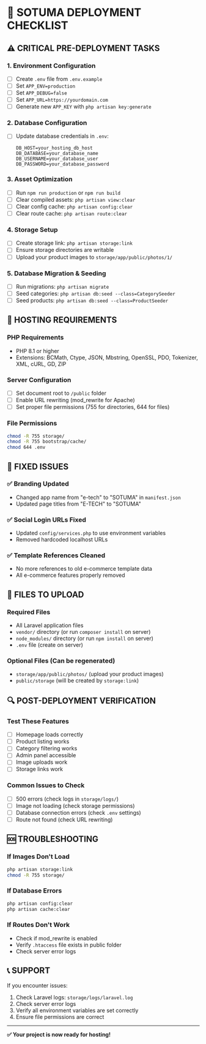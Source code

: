 # 🚀 SOTUMA DEPLOYMENT CHECKLIST

## ⚠️ CRITICAL PRE-DEPLOYMENT TASKS

### 1. **Environment Configuration**
- [ ] Create `.env` file from `.env.example`
- [ ] Set `APP_ENV=production`
- [ ] Set `APP_DEBUG=false`
- [ ] Set `APP_URL=https://yourdomain.com`
- [ ] Generate new `APP_KEY` with `php artisan key:generate`

### 2. **Database Configuration**
- [ ] Update database credentials in `.env`:
  ```
  DB_HOST=your_hosting_db_host
  DB_DATABASE=your_database_name
  DB_USERNAME=your_database_user
  DB_PASSWORD=your_database_password
  ```

### 3. **Asset Optimization**
- [ ] Run `npm run production` or `npm run build`
- [ ] Clear compiled assets: `php artisan view:clear`
- [ ] Clear config cache: `php artisan config:clear`
- [ ] Clear route cache: `php artisan route:clear`

### 4. **Storage Setup**
- [ ] Create storage link: `php artisan storage:link`
- [ ] Ensure storage directories are writable
- [ ] Upload your product images to `storage/app/public/photos/1/`

### 5. **Database Migration & Seeding**
- [ ] Run migrations: `php artisan migrate`
- [ ] Seed categories: `php artisan db:seed --class=CategorySeeder`
- [ ] Seed products: `php artisan db:seed --class=ProductSeeder`

## 🔧 HOSTING REQUIREMENTS

### **PHP Requirements**
- PHP 8.1 or higher
- Extensions: BCMath, Ctype, JSON, Mbstring, OpenSSL, PDO, Tokenizer, XML, cURL, GD, ZIP

### **Server Configuration**
- [ ] Set document root to `/public` folder
- [ ] Enable URL rewriting (mod_rewrite for Apache)
- [ ] Set proper file permissions (755 for directories, 644 for files)

### **File Permissions**
```bash
chmod -R 755 storage/
chmod -R 755 bootstrap/cache/
chmod 644 .env
```

## 🚨 FIXED ISSUES

### ✅ **Branding Updated**
- Changed app name from "e-tech" to "SOTUMA" in `manifest.json`
- Updated page titles from "E-TECH" to "SOTUMA"

### ✅ **Social Login URLs Fixed**
- Updated `config/services.php` to use environment variables
- Removed hardcoded localhost URLs

### ✅ **Template References Cleaned**
- No more references to old e-commerce template data
- All e-commerce features properly removed

## 📁 FILES TO UPLOAD

### **Required Files**
- All Laravel application files
- `vendor/` directory (or run `composer install` on server)
- `node_modules/` directory (or run `npm install` on server)
- `.env` file (create on server)

### **Optional Files (Can be regenerated)**
- `storage/app/public/photos/` (upload your product images)
- `public/storage` (will be created by `storage:link`)

## 🔍 POST-DEPLOYMENT VERIFICATION

### **Test These Features**
- [ ] Homepage loads correctly
- [ ] Product listing works
- [ ] Category filtering works
- [ ] Admin panel accessible
- [ ] Image uploads work
- [ ] Storage links work

### **Common Issues to Check**
- [ ] 500 errors (check logs in `storage/logs/`)
- [ ] Image not loading (check storage permissions)
- [ ] Database connection errors (check `.env` settings)
- [ ] Route not found (check URL rewriting)

## 🆘 TROUBLESHOOTING

### **If Images Don't Load**
```bash
php artisan storage:link
chmod -R 755 storage/
```

### **If Database Errors**
```bash
php artisan config:clear
php artisan cache:clear
```

### **If Routes Don't Work**
- Check if mod_rewrite is enabled
- Verify `.htaccess` file exists in public folder
- Check server error logs

## 📞 SUPPORT

If you encounter issues:
1. Check Laravel logs: `storage/logs/laravel.log`
2. Check server error logs
3. Verify all environment variables are set correctly
4. Ensure file permissions are correct

---

**✅ Your project is now ready for hosting!** 